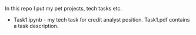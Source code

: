 In this repo I put my pet projects, tech tasks etc. 

* Task1.ipynb - my tech task for credit analyst position. Task1.pdf contains a task description. 
